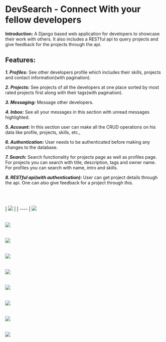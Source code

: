 # DevSearch - Connect With your fellow developers

**Introduction:**  A Django based web application for developers to showcase their work with others. It also includes a RESTful api to query projects and give feedback for the projects through the api.

## Features:
 ***1. Profiles:*** See other developers profile which includes their skills, projects and contact information(with pagination).
 
 ***2. Projects:*** See projects of all the developers at one place sorted by most rated projects first along with their tags(with pagination).
 
 ***3. Messaging:*** Message other developers.
 
 ***4. Inbox:*** See all your messages in this section with unread messages highlighted.
 
 ***5. Account:*** In this section user can make all the CRUD operations on his data like profile, projects, skills, etc.,
 
 ***6. Authentication:*** User needs to be authenticated before making any changes to the database.
 
 ***7. Search:*** Search functionality for projects page as well as profiles page. For projects you can search with title, description, tags and owner name. For profiles you can search with name, intro and skills.
 
 ***8. RESTful api(with authentication):*** User can get project details through the api. One can also give feedback for a project through this.
 
 \
 \
 \
 | ![](https://github.com/ganapathi7869/projects/blob/main/django/devsearch/static/images/demo/profiles1.JPG) |
 | ---- |
 ![](https://github.com/ganapathi7869/projects/blob/main/django/devsearch/static/images/demo/profiles2.JPG)
 \
 \
 \
 ![](https://github.com/ganapathi7869/projects/blob/main/django/devsearch/static/images/demo/projects1.JPG)
 \
 \
 \
 ![](https://github.com/ganapathi7869/projects/blob/main/django/devsearch/static/images/demo/projects2.JPG)
 \
 \
 \
 ![](https://github.com/ganapathi7869/projects/blob/main/django/devsearch/static/images/demo/Inbox.JPG)
 \
 \
 \
 ![](https://github.com/ganapathi7869/projects/blob/main/django/devsearch/static/images/demo/account1.JPG)
 \
 \
 \
 ![](https://github.com/ganapathi7869/projects/blob/main/django/devsearch/static/images/demo/account2.JPG)
 \
 \
 \
 ![](https://github.com/ganapathi7869/projects/blob/main/django/devsearch/static/images/demo/login.JPG)
 \
 \
 \
 ![](https://github.com/ganapathi7869/projects/blob/main/django/devsearch/static/images/demo/signup.JPG)
 \
 \
 \
 ![](https://github.com/ganapathi7869/projects/blob/main/django/devsearch/static/images/demo/passwordreset.JPG)
